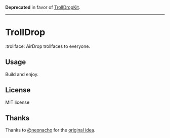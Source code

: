 **Deprecated** in favor of [TrollDropKit](https://github.com/a2/TrollDropKit).

---

# TrollDrop

:trollface: AirDrop trollfaces to everyone.

## Usage

Build and enjoy.

## License

MIT license

## Thanks

Thanks to [@neonacho](https://twitter.com/neonacho) for the [original idea](https://github.com/neonichu/trolldrop).
